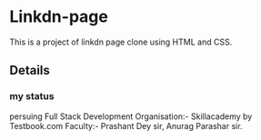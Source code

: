 # Linkdn-page
This is a project of linkdn page clone using HTML and CSS.
## Details
### my status 
persuing Full Stack Development 
Organisation:- Skillacademy by Testbook.com
Faculty:- Prashant Dey sir,
        Anurag Parashar sir.

